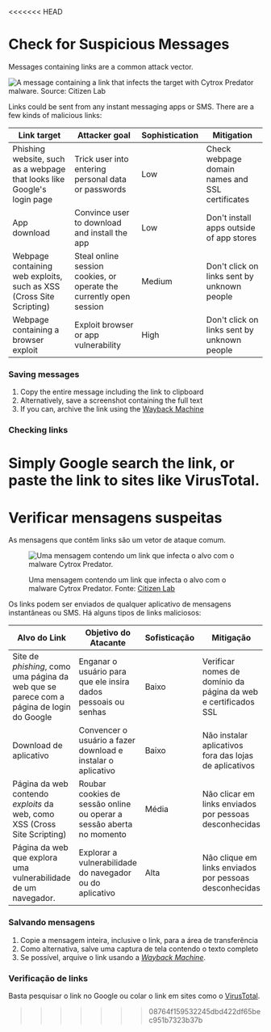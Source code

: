 <<<<<<< HEAD
# Check for Suspicious Messages

Messages containing links are a common attack vector.

![A message containing a link that infects the target with Cytrox Predator malware. Source: Citizen Lab](https://citizenlab.ca/wp-content/uploads/2021/12/Fig-7.png)

Links could be sent from any instant messaging apps or SMS. There are a few kinds of malicious links:

| Link target                                                             | Attacker goal                                                       | Sophistication | Mitigation                                      |
| ----------------------------------------------------------------------- | ------------------------------------------------------------------- | -------------- | ----------------------------------------------- |
| Phishing website, such as a webpage that looks like Google's login page | Trick user into entering personal data or passwords                 | Low            | Check webpage domain names and SSL certificates |
| App download                                                            | Convince user to download and install the app                       | Low            | Don't install apps outside of app stores        |
| Webpage containing web exploits, such as XSS (Cross Site Scripting)     | Steal online session cookies, or operate the currently open session | Medium         | Don't click on links sent by unknown people     |
| Webpage containing a browser exploit                                    | Exploit browser or app vulnerability                                | High           | Don't click on links sent by unknown people     |

### Saving messages

1. Copy the entire message including the link to clipboard
2. Alternatively, save a screenshot containing the full text
3. If you can, archive the link using the [Wayback Machine](https://web.archive.org/)

### Checking links

Simply Google search the link, or paste the link to sites like VirusTotal.
=======
# Verificar mensagens suspeitas

As mensagens que contêm links são um vetor de ataque comum.

<figure><img src="../.gitbook/assets/Captura de Tela 2024-12-11 às 22.18.08.jpg" alt="Uma mensagem contendo um link que infecta o alvo com o malware Cytrox Predator. "><figcaption><p>Uma mensagem contendo um link que infecta o alvo com o malware Cytrox Predator. Fonte: <a href="https://citizenlab.ca/wp-content/uploads/2021/12/Fig-7.png">Citizen Lab</a></p></figcaption></figure>

Os links podem ser enviados de qualquer aplicativo de mensagens instantâneas ou SMS. Há alguns tipos de links maliciosos:

| Alvo do Link                                                                              | Objetivo do Atacante                                                 | Sofisticação | Mitigação                                                      |
| ----------------------------------------------------------------------------------------- | -------------------------------------------------------------------- | ------------ | -------------------------------------------------------------- |
| Site de _phishing_, como uma página da web que se parece com a página de login do Google  | Enganar o usuário para que ele insira dados pessoais ou senhas       | Baixo        | Verificar nomes de domínio da página da web e certificados SSL |
| Download de aplicativo                                                                    | Convencer o usuário a fazer download e instalar o aplicativo         | Baixo        | Não instalar aplicativos fora das lojas de aplicativos         |
| Página da web contendo _exploits_ da web, como XSS (Cross Site Scripting)                 | Roubar cookies de sessão online ou operar a sessão aberta no momento | Média        | Não clicar em links enviados por pessoas desconhecidas         |
| Página da web que explora uma vulnerabilidade de um navegador.                            | Explorar a vulnerabilidade do navegador ou do aplicativo             | Alta         | Não clique em links enviados por pessoas desconhecidas         |

### Salvando mensagens

1. Copie a mensagem inteira, inclusive o link, para a área de transferência
2. Como alternativa, salve uma captura de tela contendo o texto completo
3. Se possível, arquive o link usando a [_Wayback Machine_](https://web.archive.org/).

### Verificação de links

Basta pesquisar o link no Google ou colar o link em sites como o [VirusTotal](https://www.virustotal.com).
>>>>>>> 08764f159532245dbd422df65bec951b7323b37b
